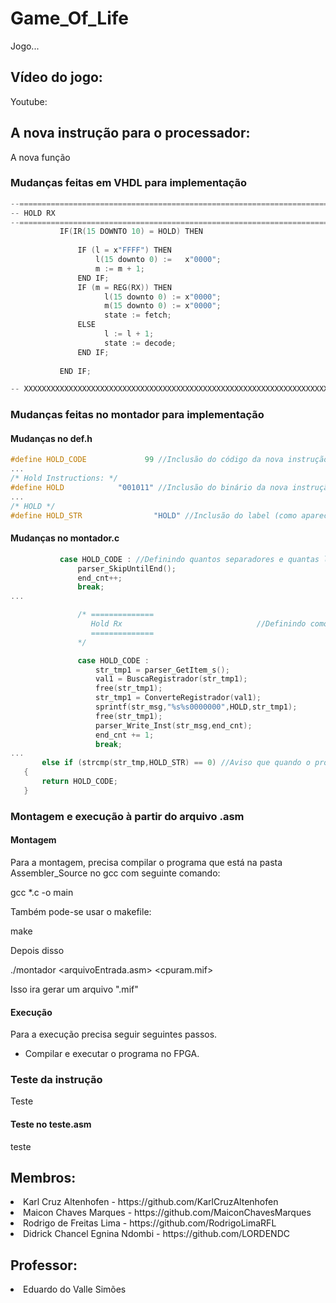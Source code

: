 # Game_Of_Life
Jogo...

## Vídeo do jogo:
Youtube:

## A nova instrução para o processador:
A nova função

### Mudanças feitas em VHDL para implementação

 ```c
--========================================================================
-- HOLD RX
--========================================================================			
			IF(IR(15 DOWNTO 10) = HOLD) THEN
				
				IF (l = x"FFFF") THEN
					l(15 downto 0) :=	x"0000";
					m := m + 1;
				END IF;
				IF (m = REG(RX)) THEN
					  l(15 downto 0) :=	x"0000";  
					  m(15 downto 0) :=	x"0000";
					  state := fetch;
				ELSE
					  l := l + 1;
					  state := decode;
				END IF;
					
			END IF;		

-- XXXXXXXXXXXXXXXXXXXXXXXXXXXXXXXXXXXXXXXXXXXXXXXXXXXXXXXXXXXXXXXXXXXXXXX	
```

### Mudanças feitas no montador para implementação

#### Mudanças no def.h

 ```c
#define HOLD_CODE             99 //Inclusão do código da nova instrução
...
/* Hold Instructions: */
#define HOLD            "001011" //Inclusão do binário da nova instrução
...
/* HOLD */
#define HOLD_STR                "HOLD" //Inclusão do label (como aparecerá no código) a nova instrução
```

#### Mudanças no montador.c

 ```c
            case HOLD_CODE : //Definindo quantos separadores e quantas linhas minha instrução vai precisar
                parser_SkipUntilEnd();
                end_cnt++;
                break;
...

                /* ==============
                   Hold Rx                              //Definindo como a instrução deve ser montada
                   ==============
                */

                case HOLD_CODE :
                    str_tmp1 = parser_GetItem_s();
                    val1 = BuscaRegistrador(str_tmp1);
                    free(str_tmp1);
                    str_tmp1 = ConverteRegistrador(val1);
                    sprintf(str_msg,"%s%s0000000",HOLD,str_tmp1);
                    free(str_tmp1);
                    parser_Write_Inst(str_msg,end_cnt);
                    end_cnt += 1;
                    break;
...
        else if (strcmp(str_tmp,HOLD_STR) == 0) //Aviso que quando o programa encontrar a palavra hold, ele deve montar a instrução HOLD_CODE
    {
        return HOLD_CODE;
    }
```

### Montagem e execução à partir do arquivo .asm

#### Montagem

Para a montagem, precisa compilar o programa que está na pasta Assembler_Source no gcc com seguinte comando:

 gcc *.c -o main

 Também pode-se usar o makefile:
 
 make
  
 Depois disso
 
 ./montador <arquivoEntrada.asm> <cpuram.mif>
 
Isso ira gerar um arquivo ".mif"
 
 #### Execução
 
 Para a execução precisa seguir seguintes passos.
 
 - Compilar e executar o programa no FPGA.

### Teste da instrução

Teste

#### Teste no teste.asm

teste

<h2>Membros:</h2>

<li> Karl Cruz Altenhofen - https://github.com/KarlCruzAltenhofen </li>
<li> Maicon Chaves Marques - https://github.com/MaiconChavesMarques </li>
<li> Rodrigo de Freitas Lima - https://github.com/RodrigoLimaRFL </li>
<li> Didrick Chancel Egnina Ndombi - https://github.com/LORDENDC </li>

<h2>Professor:</h2>

<li> Eduardo do Valle Simões </li>
